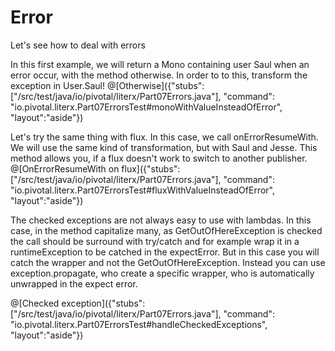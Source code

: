 # Error

Let's see how to deal with errors

In this first example, we will return a Mono containing user Saul when an error occur, with the method
otherwise. In order to to this, transform the exception in User.Saul!
@[Otherwise]({"stubs": ["/src/test/java/io/pivotal/literx/Part07Errors.java"], "command": "io.pivotal.literx.Part07ErrorsTest#monoWithValueInsteadOfError", "layout":"aside"})


Let's try the same thing with flux. In this case, we call onErrorResumeWith.
We will use the same kind of transformation, but with Saul and Jesse.
This method allows you, if a flux doesn't work to switch to another publisher.
@[OnErrorResumeWith on flux]({"stubs": ["/src/test/java/io/pivotal/literx/Part07Errors.java"], "command": "io.pivotal.literx.Part07ErrorsTest#fluxWithValueInsteadOfError", "layout":"aside"})


The checked exceptions are not always easy to use with lambdas.
In this case, in the method capitalize many, as GetOutOfHereException is checked
the call should be surround with try/catch and for example wrap it in a runtimeException
to be catched in the expectError. But in this case you will catch the wrapper
and not the GetOutOfHereException.
Instead you can use exception.propagate, who create a specific wrapper, who is automatically
unwrapped in the expect error.


@[Checked exception]({"stubs": ["/src/test/java/io/pivotal/literx/Part07Errors.java"], "command": "io.pivotal.literx.Part07ErrorsTest#handleCheckedExceptions", "layout":"aside"})

